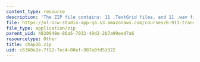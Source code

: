 ```yaml
---
content_type: resource
description: 'The ZIP file contains: 11 .TextGrid files, and 11 .wav files.'
file: https://ol-ocw-studio-app-qa.s3.amazonaws.com/courses/6-911-transcribing-prosodic-structure-of-spoken-utterances-with-tobi-january-iap-2006/c6368e2e7f227ec408ef987e0fd53322_chap26.zip
file_type: application/zip
parent_uid: 4820948e-86a5-7932-49d2-2b7a99eed7a6
resourcetype: Other
title: chap26.zip
uid: c6368e2e-7f22-7ec4-08ef-987e0fd53322
---
```

